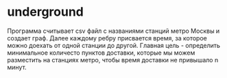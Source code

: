 # underground
Программа считывает csv файл с названиями станций метро Москвы и создает граф. Далее каждому ребру присвается время, за которое можно доехать от одной станции до другой. Главная цель - определить минимальное количесто пунктов доставки, которые мы можем разместить на станциях метро, чтобы время доставки не привышало n минут. 
